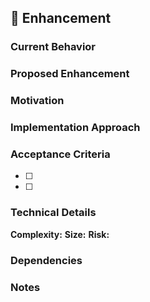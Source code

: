 ## 🚀 Enhancement

### Current Behavior
<!-- Describe how the feature/component currently works -->

### Proposed Enhancement
<!-- Describe the improvement you want to make -->

### Motivation
<!-- Why is this enhancement valuable? What problem does it solve better? -->

### Implementation Approach
<!-- High-level approach to implementing this enhancement -->

### Acceptance Criteria
- [ ] <!-- Specific criteria that must be met -->
- [ ] <!-- Add more as needed -->

### Technical Details
**Complexity:** <!-- 1-5 -->
**Size:** <!-- XS/S/M/L/XL -->
**Risk:** <!-- Low/Medium/High -->

### Dependencies
<!-- List any prerequisites or related issues -->

### Notes
<!-- Any additional context, alternatives considered, etc. -->